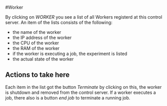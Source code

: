 #Worker

By clicking on *WORKER* you see a list of all Workers registerd at this control server. An item of the lists consists of the following:

* the name of the worker
* the IP address of the worker
* the CPU of the worker
* the RAM of the worker
* if the worker is executing a job, the experiment is listed
* the actual state of the worker

## Actions to take here

Each item in the list got the button *Terminate* by clicking on this, the worker is shutdown and removed from the control server. If a worker executes a job, there also is a button *end job* to terminate a running job.

